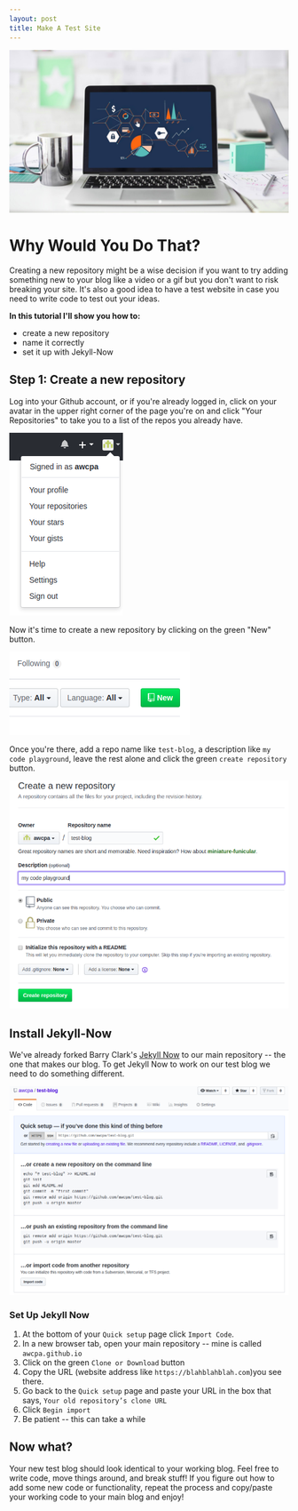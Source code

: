```yaml
---
layout: post
title: Make A Test Site
---
```


![laptop header](/images/test-site-header.jpg)

# Why Would You Do That?

Creating a new repository might be a wise decision if you want to try adding something new to your blog like a video or a gif but you don't want to risk breaking your site. It's also a good idea to have a test website in case you need to write code to test out your ideas.

**In this tutorial I'll show you how to:**
* create a new repository
* name it correctly
* set it up with Jekyll-Now

## Step 1: Create a new repository

Log into your Github account, or if you're already logged in, click on your avatar in the upper right corner of the page you're on and click "Your Repositories" to take you to a list of the repos you already have.

![repo screenshot](/images/1-click-your-repositories.png)

Now it's time to create a new repository by clicking on the green "New" button.

![new button](/images/2-new-button.png)

Once you're there, add a repo name like `test-blog`, a description like `my code playground`, leave the rest alone and click the green `create repository` button.

![create repo page](/images/3-name-new-repo.png)

## Install Jekyll-Now

We've already forked Barry Clark's [Jekyll Now](https://github.com/barryclark/jekyll-now) to our main repository -- the one that makes our blog. To get Jekyll Now to work on our test blog we need to do something different.

![quick setup screenshot](/images/4-quick-setup.png)

### Set Up Jekyll Now

1. At the bottom of your `Quick setup` page click `Import Code`.
2. In a new browser tab, open your main repository -- mine is called `awcpa.github.io`
3. Click on the green `Clone or Download` button
4. Copy the URL (website address like `https://blahblahblah.com`)you see there.
5. Go back to the `Quick setup` page and paste your URL in the box that says, `Your old repository’s clone URL`
6. Click `Begin import`
7. Be patient -- this can take a while

## Now what?

Your new test blog should look identical to your working blog. Feel free to write code, move things around, and break stuff! If you figure out how to add some new code or functionality, repeat the process and copy/paste your working code to your main blog and enjoy!
